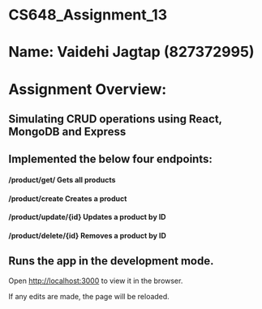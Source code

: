 # CS648_Assignment_13
# Name: Vaidehi Jagtap (827372995)

# Assignment Overview: 
## Simulating CRUD operations using React, MongoDB and Express

## Implemented the below four endpoints:
####	/product/get/		        Gets all products
####	/product/create		        Creates a product
####	/product/update/{id}		Updates a product by ID
####	/product/delete/{id}		Removes a product by ID


## Runs the app in the development mode.<br />
Open [http://localhost:3000](http://localhost:3000) to view it in the browser.

If any edits are made, the page will be reloaded.


